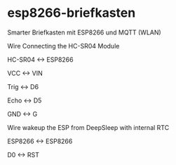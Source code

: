 # esp8266-briefkasten
Smarter Briefkasten mit ESP8266 und MQTT (WLAN)



Wire Connecting the HC-SR04 Module


HC-SR04 <-> ESP8266

VCC <-> VIN

Trig <-> D6

Echo <-> D5

GND <-> G



Wire wakeup the ESP from DeepSleep with internal RTC

ESP8266 <-> ESP8266

D0 <-> RST
                                      

